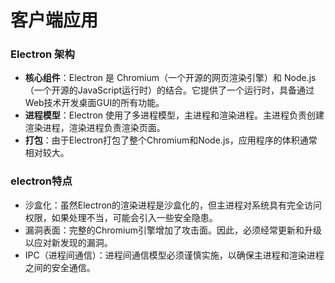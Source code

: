 # 客户端应用

### Electron 架构
- **核心组件**：Electron 是 Chromium（一个开源的网页渲染引擎）和 Node.js（一个开源的JavaScript运行时）的结合。它提供了一个运行时，具备通过Web技术开发桌面GUI的所有功能。
- **进程模型**：Electron 使用了多进程模型，主进程和渲染进程。主进程负责创建渲染进程，渲染进程负责渲染页面。
- **打包**：由于Electron打包了整个Chromium和Node.js，应用程序的体积通常相对较大。


### electron特点
- 沙盒化：虽然Electron的渲染进程是沙盒化的，但主进程对系统具有完全访问权限，如果处理不当，可能会引入一些安全隐患。
- 漏洞表面：完整的Chromium引擎增加了攻击面。因此，必须经常更新和升级以应对新发现的漏洞。
- IPC（进程间通信）：进程间通信模型必须谨慎实施，以确保主进程和渲染进程之间的安全通信。
